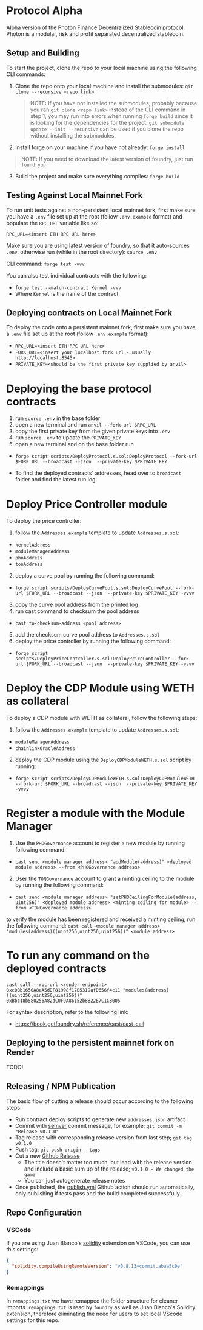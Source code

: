 # Protocol Alpha
Alpha version of the Photon Finance Decentralized Stablecoin protocol. Photon is a modular, risk and profit separated decentralized stablecoin.

## Setup and Building
To start the project, clone the repo to your local machine using the following CLI commands:

1. Clone the repo onto your local machine and install the submodules: `git clone --recursive <repo link>`

   > NOTE: If you have not installed the submodules, probably because you ran `git clone <repo link>` instead of the CLI command in step 1, you may run into errors when running `forge build` since it is looking for the dependencies for the project. `git submodule update --init --recursive` can be used if you clone the repo without installing the submodules.

2. Install forge on your machine if you have not already: `forge install`

> NOTE: If you need to download the latest version of foundry, just run `foundryup` 

3. Build the project and make sure everything compiles: `forge build`

## Testing Against Local Mainnet Fork
To run unit tests against a non-persistent local mainnet fork, first make sure you have a `.env` file set up at the root (follow `.env.example` format) and populate the `RPC_URL` variable like so:

`RPC_URL=<insert ETH RPC URL here>`

Make sure you are using latest version of foundry, so that it auto-sources `.env`, otherwise run (while in the root directory): `source .env`

CLI command: `forge test -vvv`

You can also test individual contracts with the following:
- `forge test --match-contract Kernel -vvv`
- Where `Kernel` is the name of the contract

## Deploying contracts on Local Mainnet Fork
To deploy the code onto a persistent mainnet fork, first make sure you have a `.env` file set up at the root (follow `.env.example` format):

- ```RPC_URL=<insert ETH RPC URL here>```
- ```FORK_URL=<insert your localhost fork url - usually http://localhost:8545>```
- ```PRIVATE_KEY=<should be the first private key supplied by anvil>```

# Deploying the base protocol contracts

1. run `source .env` in the base folder
2. open a new terminal and run `anvil --fork-url $RPC_URL`
3. copy the first private key from the given private keys into `.env`
4. run `source .env` to update the `PRIVATE_KEY`
5. open a new terminal and on the base folder run 
- ```forge script scripts/DeployProtocol.s.sol:DeployProtocol --fork-url $FORK_URL --broadcast --json  --private-key $PRIVATE_KEY```

- To find the deployed contracts' addresses, head over to `broadcast` folder and find the latest run log.

# Deploy Price Controller module

To deploy the price controller:
1. follow the `Addresses.example` template to update `Addresses.s.sol`:
- ```kernelAddress```
- ```moduleManagerAddress```
- ```phoAddress```
- ```tonAddress```

2. deploy a curve pool by running the following command:
- ```forge script scripts/DeployCurvePool.s.sol:DeployCurvePool --fork-url $FORK_URL --broadcast --json  --private-key $PRIVATE_KEY -vvvv```
3. copy the curve pool address from the printed log
4. run cast command to checksum the pool address
- ```cast to-checksum-address <pool address>```
5. add the checksum curve pool address to `Addresses.s.sol`
6. deploy the price controller by running the following command:
- ```forge script scripts/DeployPriceController.s.sol:DeployPriceController --fork-url $FORK_URL --broadcast --json  --private-key $PRIVATE_KEY -vvvv```

# Deploy the CDP Module using WETH as collateral

To deploy a CDP module with WETH as collateral, follow the following steps:
1. follow the `Addresses.example` template to update `Addresses.s.sol`:
- ```moduleManagerAddress```
- ```chainlinkOracleAddress```

2. deploy the CDP module using the ```DeployCDPModuleWETH.s.sol``` script by running:
- ```forge script scripts/DeployCDPModuleWETH.s.sol:DeployCDPModuleWETH --fork-url $FORK_URL --broadcast --json  --private-key $PRIVATE_KEY -vvvv```

# Register a module with the Module Manager

1. Use the ```PHOGovernance``` account to register a new module by running following command:
- ```cast send <module manager address> "addModule(address)" <deployed module address> --from <PHOGovernance address>``` 
2. User the ```TONGovernance``` account to grant a minting ceiling to the module by running the following command:
- ```cast send <module manager address> "setPHOCeilingForModule(address, uint256)" <deployed module address> <minting ceiling for module> --from <TONGovernance address>``` 

to verify the module has been registered and received a minting ceiling, run the following command:
```cast call <module manager address> "modules(address)((uint256,uint256,uint256))" <module address>```

# To run any command on the deployed contracts

```cast call --rpc-url <render endpoint> 0xc0Bb1650A8eA5dDF81998f17B5319afD656f4c11 "modules(address)((uint256,uint256,uint256))" 0xBbc18b580256A82dC0F9A86152b8B22E7C1C8005```

For syntax description, refer to the following link:
- https://book.getfoundry.sh/reference/cast/cast-call

## Deploying to the persistent mainnet fork on Render
TODO!

## Releasing / NPM Publication

The basic flow of cutting a release should occur according to the following steps:

- Run contract deploy scripts to generate new `addresses.json` artifact
- Commit with [semver](https://semver.org/) commit message, for example; `git commit -m "Release v0.1.0"`
- Tag release with corresponding release version from last step; `git tag v0.1.0`
- Push tag; `git push origin --tags`
- Cut a new [Github Release](https://github.com/ekonomia-tech/protocol-alpha/releases/new)
  - The title doesn't matter too much, but lead with the release version and include a basic sum up of the release; `v0.1.0 - We changed the game`
  - You can just autogenerate release notes
- Once published, the [publish.yml](./workflows/publish.yml) Github action should run automatically, only publishing if tests pass and the build completed successfully.

## Repo Configuration
### VSCode
If you are using Juan Blanco's [solidity](https://marketplace.visualstudio.com/items?itemName=JuanBlanco.solidity) extension on VSCode, you can use this settings:

```json
{
  "solidity.compileUsingRemoteVersion": "v0.8.13+commit.abaa5c0e"
}
```

### Remappings
In `remappings.txt` we have remapped the folder structure for cleaner imports. `remappings.txt` is read by `foundry` as well as Juan Blanco's Solidity extension, therefore eliminating the need for users to set local VScode settings for this repo.
